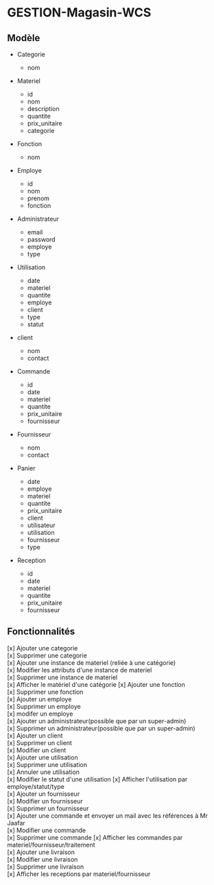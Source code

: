 # GESTION-Magasin-WCS

## Modèle

- Categorie
  - nom

- Materiel
  - id
  - nom
  - description
  - quantite
  - prix_unitaire
  - categorie

- Fonction
  - nom

- Employe
  - id
  - nom
  - prenom
  - fonction

- Administrateur
  - email
  - password
  - employe
  - type 

- Utilisation
  - date
  - materiel
  - quantite
  - employe
  - client
  - type
  - statut

- client
  - nom 
  - contact

- Commande
  - id
  - date
  - materiel
  - quantite
  - prix_unitaire
  - fournisseur

- Fournisseur
  - nom
  - contact

- Panier
  - date
  - employe
  - materiel
  - quantite
  - prix_unitaire
  - client
  - utilisateur
  - utilisation
  - fournisseur
  - type


- Reception 
  - id
  - date
  - materiel
  - quantite
  - prix_unitaire
  - fournisseur

## Fonctionnalités
[x] Ajouter une categorie  
[x] Supprimer une categorie  
[x] Ajouter une instance de materiel (reliée à une catégorie)  
[x] Modifier les attributs d'une instance de materiel  
[x] Supprimer une instance de materiel  
[x] Afficher le matériel d'une catégorie
[x] Ajouter une fonction  
[x] Supprimer une fonction  
[x] Ajouter un employe  
[x] Supprimer un employe  
[x] modifer un employe  
[x] Ajouter un administrateur(possible que par un super-admin)  
[x] Supprimer un administrateur(possible que par un super-admin)  
[x] Ajouter un client  
[x] Supprimer un client  
[x] Modifier un client  
[x] Ajouter une utilisation  
[x] Supprimer une utilisation  
[x] Annuler une utilisation  
[x] Modifier le statut d'une utilisation
[x] Afficher l'utilisation par employe/statut/type  
[x] Ajouter un fournisseur  
[x] Modifier un fournisseur  
[x] Supprimer un fournisseur  
[x] Ajouter une commande et envoyer un mail avec les références à Mr Jaafar    
[x] Modifier une commande  
[x] Supprimer une commande 
[x] Afficher les commandes par materiel/fournisseur/traitement  
[x] Ajouter une livraison  
[x] Modifier une livraison  
[x] Supprimer une livraison  
[x] Afficher les receptions par materiel/fournisseur    
